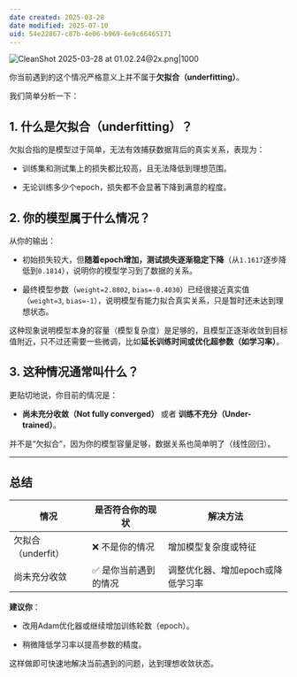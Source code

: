 ```yaml
---
date created: 2025-03-28
date modified: 2025-07-10
uid: 54e22867-c87b-4e06-b969-6e9c66465171
---
```


![CleanShot 2025-03-28 at 01.02.24@2x.png|1000](https://imagehosting4picgo.oss-cn-beijing.aliyuncs.com/imagehosting/fix-dir%2Fmedia%2Fmedia_bRDpXc5f5W%2F2025%2F03%2F28%2F01-02-36-4468f5a5416db0509ea23bdee080f17a-CleanShot%202025-03-28%20at%2001.02.24-2x-980e0b.png)

你当前遇到的这个情况严格意义上并不属于**欠拟合（underfitting）**。

我们简单分析一下：

## 1. 什么是欠拟合（underfitting）？

欠拟合指的是模型过于简单，无法有效捕获数据背后的真实关系，表现为：

- 训练集和测试集上的损失都比较高，且无法降低到理想范围。
    
- 无论训练多少个epoch，损失都不会显著下降到满意的程度。
    

## 2. 你的模型属于什么情况？

从你的输出：

- 初始损失较大，但**随着epoch增加，测试损失逐渐稳定下降**（从`1.1617`逐步降低到`0.1814`），说明你的模型学习到了数据的关系。
    
- 最终模型参数（`weight=2.8802`, `bias=-0.4030`）已经很接近真实值（`weight=3`, `bias=-1`），说明模型有能力拟合真实关系，只是暂时还未达到理想状态。
    

这种现象说明模型本身的容量（模型复杂度）是足够的，且模型正逐渐收敛到目标值附近，只不过还需要一些微调，比如**延长训练时间或优化超参数（如学习率）**。

## 3. 这种情况通常叫什么？

更贴切地说，你目前的情况是：

- **尚未充分收敛（Not fully converged）** 或者 **训练不充分（Under-trained）**。
    

并不是“欠拟合”，因为你的模型容量足够，数据关系也简单明了（线性回归）。

---

## 总结

|情况|是否符合你的现状|解决方法|
|---|---|---|
|欠拟合（underfit）|❌ 不是你的情况|增加模型复杂度或特征|
|尚未充分收敛|✅ 是你当前遇到的情况|调整优化器、增加epoch或降低学习率|

**建议你**：

- 改用Adam优化器或继续增加训练轮数（epoch）。
    
- 稍微降低学习率以提高参数的精度。
    

这样做即可快速地解决当前遇到的问题，达到理想收敛状态。

